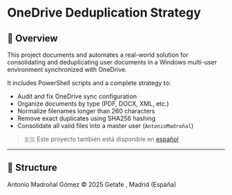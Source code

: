 # OneDrive Deduplication Strategy

## 🧠 Overview

This project documents and automates a real-world solution for consolidating and deduplicating user documents in a Windows multi-user environment synchronized with OneDrive.

It includes PowerShell scripts and a complete strategy to:

- Audit and fix OneDrive sync configuration
- Organize documents by type (PDF, DOCX, XML, etc.)
- Normalize filenames longer than 260 characters
- Remove exact duplicates using SHA256 hashing
- Consolidate all valid files into a master user (`AntonioMadroñal`)

> 🇪🇸 Este proyecto también está disponible en [español](README.es.md)

---

## 📁 Structure

Antonio Madroñal Gómez © 2025 Getafe , Madrid (Espàña)
